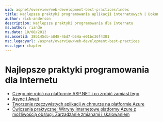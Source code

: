 ```yaml
---
uid: aspnet/overview/web-development-best-practices/index
title: Najlepsze praktyki programowania aplikacji internetowych | Dokumentacja firmy Microsoft
author: rick-anderson
description: Najlepsze praktyki programowania dla Internetu
ms.author: riande
ms.date: 10/08/2013
ms.assetid: 38b145db-a848-4bd7-b54a-e01bc36f4301
msc.legacyurl: /aspnet/overview/web-development-best-practices
msc.type: chapter
---
```

<a name="web-development-best-practices"></a>Najlepsze praktyki programowania dla Internetu
====================

- [Czego nie robić na platformie ASP.NET i co zrobić zamiast tego](what-not-to-do-in-aspnet-and-what-to-do-instead.md)
- [Async i Await](async-and-await.md)
- [Tworzenie rzeczywistych aplikacji w chmurze na platformie Azure](../developing-apps-with-windows-azure/building-real-world-cloud-apps-with-windows-azure/index.md)
- [Ćwiczenia praktyczne: Witryny internetowe platformy Azure z możliwością obsługi: Zarządzanie zmianami i skalowaniem](../developing-apps-with-windows-azure/maintainable-azure-websites-managing-change-and-scale.md)
